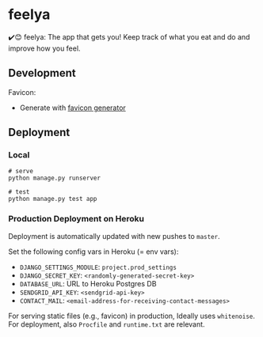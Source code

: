 # feelya

✔️😊 feelya: The app that gets you! Keep track of what you eat and do and improve how you feel. 

## Development

Favicon:

* Generate with [favicon generator](https://realfavicongenerator.net/)

## Deployment

### Local

```
# serve
python manage.py runserver

# test
python manage.py test app
```

### Production Deployment on Heroku

Deployment is automatically updated with new pushes to `master`.

Set the following config vars in Heroku (= env vars):

* `DJANGO_SETTINGS_MODULE`: `project.prod_settings`
* `DJANGO_SECRET_KEY`: `<randomly-generated-secret-key>`
* `DATABASE_URL`: URL to Heroku Postgres DB
* `SENDGRID_API_KEY`: `<sendgrid-api-key>`
* `CONTACT_MAIL`: `<email-address-for-receiving-contact-messages>`

For serving static files (e.g., favicon) in production, Ideally uses `whitenoise`.
For deployment, also `Procfile` and `runtime.txt` are relevant.

